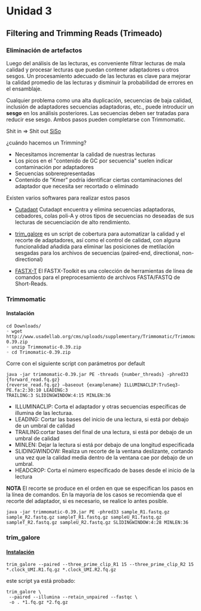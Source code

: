 
# Unidad 3

## Filtering and Trimming Reads (Trimeado)
### Eliminación de artefactos

  Luego del análisis de las lecturas, es conveniente filtrar lecturas de mala calidad y
procesar lecturas que puedan contener adaptadores u otros sesgos. Un procesamiento
adecuado de las lecturas es clave para mejorar la calidad promedio de las lecturas y disminuir
la probabilidad de errores en el ensamblaje.

  Cualquier problema como una alta duplicación, secuencias de baja calidad, inclusión de adaptadores
secuencias adaptadoras, etc., puede introducir un **sesgo** en los análisis posteriores. Las secuencias deben ser
tratadas para reducir ese sesgo. Ambos pasos pueden completarse con Trimmomatic.

Shit in => Shit out [SiSo](https://www.urbandictionary.com/define.php?term=siso)

¿cuándo hacemos un Trimming?
+ Necesitamos incrementar la calidad de nuestras lecturas
+ Los picos en el "contenido de GC por secuencia" suelen indicar contaminación por adaptadores
+ Secuencias sobrerepresentadas
+ Contenido de "Kmer" podría identificar ciertas contaminaciones del adaptador que necesita ser recortado o eliminado

Existen varios softwares para realizar estos pasos

* [Cutadapt](https://cutadapt.readthedocs.io/en/stable/index.html)
  Cutadapt encuentra y elimina secuencias adaptadoras, cebadores, colas poli-A y otros tipos de secuencias no deseadas de sus lecturas de secuenciación de alto rendimiento.

* [trim_galore](https://github.com/FelixKrueger/TrimGalore/blob/master/Docs/Trim_Galore_User_Guide.md)
  es un script de cobertura para automatizar la calidad y el recorte de adaptadores, así como el control de calidad, con alguna funcionalidad añadida para eliminar las posiciones de metilación sesgadas para los archivos de secuencias (paired-end, directional, non-directional)

* [FASTX-T](http://hannonlab.cshl.edu/fastx_toolkit/)
  El FASTX-Toolkit es una colección de herramientas de línea de comandos para el preprocesamiento de archivos FASTA/FASTQ de Short-Reads.

### Trimmomatic
#### Instalación

```
cd Downloads/
◦ wget http://www.usadellab.org/cms/uploads/supplementary/Trimmomatic/Trimmomatic-0.39.zip
◦ unzip Trimmomatic-0.39.zip
◦ cd Trimomatic-0.39.zip
```
Corre con el siguiente script con parámetros por default
```
java -jar trimmomatic-0.39.jar PE -threads {number_threads} -phred33 {forward_read.fq.gz}
{reverse_read.fq.gz} –baseout {examplename} ILLUMINACLIP:TruSeq3-PE.fa:2:30:10 LEADING:3
TRAILING:3 SLIDINGWINDOW:4:15 MINLEN:36
```

+ ILLUMINACLIP: Corta el adaptador y otras secuencias específicas de illumina de las lecturaa.
+ LEADING: Cortar las bases del inicio de una lectura, si está por debajo de un umbral de calidad
+ TRAILING:cortar bases del final de una lectura, si está por debajo de un umbral de calidad
+ MINLEN: Dejar la lectura si está por debajo de una longitud especificada
+ SLIDINGWINDOW: Realiza un recorte de la ventana deslizante, cortando una vez que la calidad media dentro de la ventana cae por debajo de un umbral.
+ HEADCROP: Corta el número especificado de bases desde el inicio de la lectura

**NOTA** El recorte se produce en el orden en que se especifican los pasos en la línea de comandos. En la mayoría de los casos se recomienda que el recorte del adaptador, si es necesario, se realice lo antes posible.

```
java -jar trimmomatic-0.39.jar PE -phred33 sample_R1.fastq.gz sample_R2.fastq.gz sampleT_R1.fastq.gz sampleU_R1.fastq.gz sampleT_R2.fastq.gz sampleU_R2.fastq.gz SLIDINGWINDOW:4:28 MINLEN:36
```



### trim_galore
#### [Instalación](https://anaconda.org/bioconda/trim-galore)

```
trim_galore --paired --three_prime_clip_R1 15 --three_prime_clip_R2 15 *.clock_UMI.R1.fq.gz *.clock_UMI.R2.fq.gz
```


este script ya está probado:

```
trim_galore \
 --paired --illumina --retain_unpaired --fastqc \
 -o . *1.fq.gz *2.fq.gz
```

